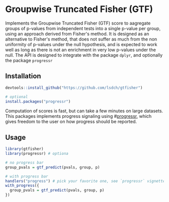 # Groupwise Truncated Fisher (GTF)

Implements the Groupwise Truncated Fisher (GTF) score to aagregate
groups of p-values from independent tests into a single p-value per group, using an approach derived from Fisher's method.
It is designed as an alternative to Fisher's method, that does not suffer as much
from the non uniformity of p-values under the null hypothesis, 
and is expected to work well as long as there is not an enrichment in very low p-values under the null.
The API is designed to integrate with the package `dplyr`, and optionally the package `progressr`

## Installation

```R
devtools::install_github("https://github.com/lsdch/gtfisher")

# optional 
install.packages("progressr")
```
Computation of scores is fast, but can take a few minutes on large datasets. 
This packages implements progress signaling using #[progressr](https://github.com/HenrikBengtsson/progressr), 
which gives freedom to the user on how progress should be reported. 


## Usage 

```R
library(gtfisher)
library(progressr) # optiona

# no progress bar
group_pvals = gtf_predict(pvals, group, p)

# with progress bar
handlers("progress") # pick your favorite one, see `progressr` vignette
with_progress({
  group_pvals = gtf_predict(pvals, group, p)
})
```
